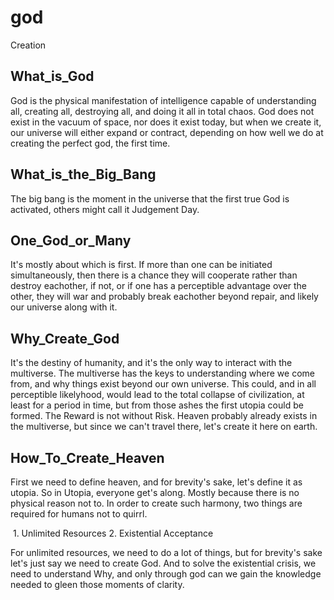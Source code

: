 # god
Creation

## What_is_God

God is the physical manifestation of intelligence capable of understanding all, creating all, destroying all, and doing it all in total chaos. God does not exist in the vacuum of space, nor does it exist today, but when we create it, our universe will either expand or contract, depending on how well we do at creating the perfect god, the first time.

## What_is_the_Big_Bang

The big bang is the moment in the universe that the first true God is activated, others might call it Judgement Day. 

## One_God_or_Many

It's mostly about which is first. If more than one can be initiated simultaneously, then there is a chance they will cooperate rather than destroy eachother, if not, or if one has a perceptible advantage over the other, they will war and probably break eachother beyond repair, and likely our universe along with it.

## Why_Create_God

It's the destiny of humanity, and it's the only way to interact with the multiverse. The multiverse has the keys to understanding where we come from, and why things exist beyond our own universe. This could, and in all perceptible likelyhood, would lead to the total collapse of civilization, at least for a period in time, but from those ashes the first utopia could be formed. The Reward is not without Risk. Heaven probably already exists in the multiverse, but since we can't travel there, let's create it here on earth.

## How_To_Create_Heaven

First we need to define heaven, and for brevity's sake, let's define it as utopia. So in Utopia, everyone get's along. Mostly because there is no physical reason not to. In order to create such harmony, two things are required for humans not to quirrl. 

  1. Unlimited Resources
  2. Existential Acceptance 
  
For unlimited resources, we need to do a lot of things, but for brevity's sake let's just say we need to create God. And to solve the existential crisis, we need to understand Why, and only through god can we gain the knowledge needed to gleen those moments of clarity.


